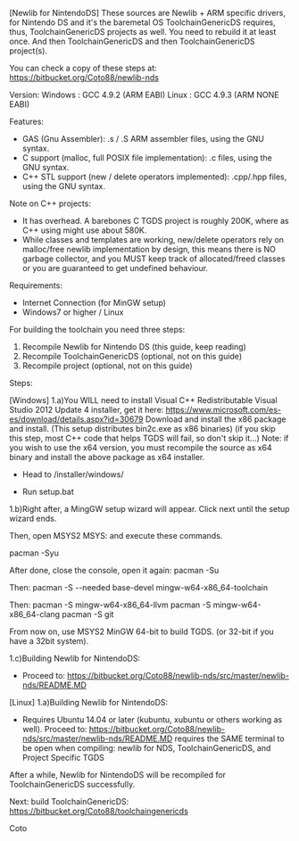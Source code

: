 [Newlib for NintendoDS]
These sources are Newlib + ARM specific drivers, for Nintendo DS and it's the baremetal OS ToolchainGenericDS requires, thus, ToolchainGenericDS projects as well.
You need to rebuild it at least once. And then ToolchainGenericDS and then ToolchainGenericDS project(s).

You can check a copy of these steps at:
https://bitbucket.org/Coto88/newlib-nds

Version: 
	Windows : GCC 4.9.2 (ARM EABI)
	Linux : GCC 4.9.3	(ARM NONE EABI)

Features:
- GAS (Gnu Assembler): .s / .S ARM assembler files, using the GNU syntax.
- C support (malloc, full POSIX file implementation): .c files, using the GNU syntax.
- C++ STL support (new / delete operators implemented): .cpp/.hpp files, using the GNU syntax.

Note on C++ projects:
- 	It has overhead. A barebones C TGDS project is roughly 200K, where as C++ using <vector> <iostream> might use about 580K. 
- 	While classes and templates are working, new/delete operators rely on malloc/free newlib implementation by design, 
	this means there is NO garbage collector, and you MUST keep track of allocated/freed classes or you are guaranteed to get undefined behaviour.

Requirements: 
-  Internet Connection (for MinGW setup)
-  Windows7 or higher / Linux

For building the toolchain you need three steps:

1) Recompile Newlib for Nintendo DS (this guide, keep reading)
2) Recompile ToolchainGenericDS (optional, not on this guide)
3) Recompile project (optional, not on this guide)


Steps:

[Windows]
1.a)You WILL need to install Visual C++ Redistributable Visual Studio 2012 Update 4 installer, get it here:
	https://www.microsoft.com/es-es/download/details.aspx?id=30679
	Download and install the x86 package and install. (This setup distributes bin2c.exe as x86 binaries)
	(if you skip this step, most C++ code that helps TGDS will fail, so don't skip it...)
	Note: if you wish to use the x64 version, you must recompile the source as x64 binary and install the above package as x64 installer.

-	Head to /installer/windows/

-	Run setup.bat
	
1.b)Right after, a MingGW setup wizard will appear. Click next until the setup wizard ends.
	
Then, open MSYS2 MSYS: and execute these commands.

pacman -Syu

After done, close the console, open it again:
pacman -Su

Then:
pacman -S --needed base-devel mingw-w64-x86_64-toolchain

Then:
pacman -S mingw-w64-x86_64-llvm
pacman -S mingw-w64-x86_64-clang
pacman -S git

From now on, use MSYS2 MinGW 64-bit to build TGDS. (or 32-bit if you have a 32bit system).

1.c)Building Newlib for NintendoDS: 
- Proceed to:
	https://bitbucket.org/Coto88/newlib-nds/src/master/newlib-nds/README.MD

[Linux]
1.a)Building Newlib for NintendoDS: 

- Requires Ubuntu 14.04 or later (kubuntu, xubuntu or others working as well). Proceed to:
	https://bitbucket.org/Coto88/newlib-nds/src/master/newlib-nds/README.MD
	requires the SAME terminal to be open when compiling: newlib for NDS, ToolchainGenericDS, and Project Specific TGDS

After a while, Newlib for NintendoDS will be recompiled for ToolchainGenericDS successfully.


Next: 
build ToolchainGenericDS:
https://bitbucket.org/Coto88/toolchaingenericds

Coto